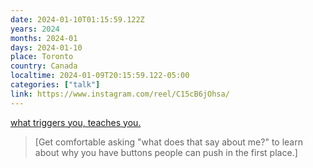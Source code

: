 ```yaml
---
date: 2024-01-10T01:15:59.122Z
years: 2024
months: 2024-01
days: 2024-01-10
place: Toronto
country: Canada
localtime: 2024-01-09T20:15:59.122-05:00
categories: ["talk"]
link: https://www.instagram.com/reel/C15cB6jOhsa/
---
```

[what triggers you, teaches you.](https://www.instagram.com/reel/C15cB6jOhsa/)

> [Get comfortable asking "what does that say about me?" to learn about why you have buttons people can push in the first place.]
